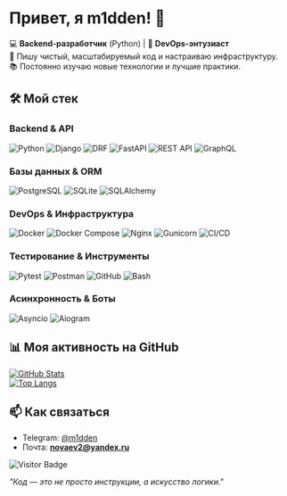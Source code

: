 # Привет, я m1dden! 👋

💻 **Backend-разработчик** (Python) | 🐳 **DevOps-энтузиаст**  
🔧 Пишу чистый, масштабируемый код и настраиваю инфраструктуру.  
📚 Постоянно изучаю новые технологии и лучшие практики.  

## 🛠 **Мой стек**  

### **Backend & API**  
![Python](https://img.shields.io/badge/-Python-3776AB?logo=python&logoColor=white)
![Django](https://img.shields.io/badge/-Django-092E20?logo=django&logoColor=white)
![DRF](https://img.shields.io/badge/-Django%20Rest%20Framework-ff1709?logo=django&logoColor=white)
![FastAPI](https://img.shields.io/badge/-FastAPI-009688?logo=fastapi&logoColor=white)
![REST API](https://img.shields.io/badge/-REST%20API-ff6b6b?logo=rest&logoColor=white)
![GraphQL](https://img.shields.io/badge/-Gjoser-E10098?logo=graphql&logoColor=white)  

### **Базы данных & ORM**  
![PostgreSQL](https://img.shields.io/badge/-PostgreSQL-4169E1?logo=postgresql&logoColor=white)
![SQLite](https://img.shields.io/badge/-SQLite-003B57?logo=sqlite&logoColor=white)
![SQLAlchemy](https://img.shields.io/badge/-SQLAlchemy-FCA121?logo=sqlalchemy&logoColor=black)  

### **DevOps & Инфраструктура**  
![Docker](https://img.shields.io/badge/-Docker-2496ED?logo=docker&logoColor=white)
![Docker Compose](https://img.shields.io/badge/-Docker%20Compose-2496ED?logo=docker&logoColor=white)
![Nginx](https://img.shields.io/badge/-Nginx-009639?logo=nginx&logoColor=white)
![Gunicorn](https://img.shields.io/badge/-Gunicorn-499848?logo=gunicorn&logoColor=white)
![CI/CD](https://img.shields.io/badge/-CI/CD-ff6b6b?logo=github-actions&logoColor=white)  

### **Тестирование & Инструменты**  
![Pytest](https://img.shields.io/badge/-Pytest-0A9EDC?logo=pytest&logoColor=white)
![Postman](https://img.shields.io/badge/-Postman-FF6C37?logo=postman&logoColor=white)
![GitHub](https://img.shields.io/badge/-GitHub-181717?logo=github&logoColor=white)
![Bash](https://img.shields.io/badge/-Bash-4EAA25?logo=gnu-bash&logoColor=white)  

### **Асинхронность & Боты**  
![Asyncio](https://img.shields.io/badge/-Asyncio-3776AB?logo=python&logoColor=white)
![Aiogram](https://img.shields.io/badge/-Aiogram-2CA5E0?logo=telegram&logoColor=white)  

## 📊 **Моя активность на GitHub**  

[![GitHub Stats](https://github-readme-stats.vercel.app/api?username=m1dden&show_icons=true&theme=dark)](https://github.com/m1dden)  
[![Top Langs](https://github-readme-stats.vercel.app/api/top-langs/?username=m1dden&layout=compact&theme=dark)](https://github.com/m1dden)  

## 📫 **Как связаться**  
- Telegram: [@m1dden](https://t.me/m1dden)  
- Почта: **novaev2@yandex.ru**    

![Visitor Badge](https://visitor-badge.laobi.icu/badge?page_id=m1dden.m1dden)  

*"Код — это не просто инструкции, а искусство логики."*  
